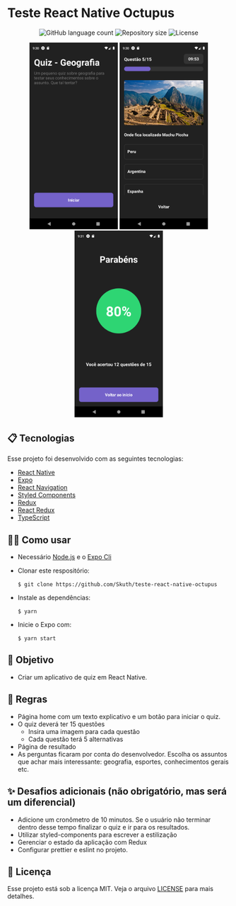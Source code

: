 # Teste React Native Octupus

<p align="center">
  <img alt="GitHub language count" src="https://img.shields.io/github/languages/count/Skuth/teste-react-native-octupus">
  <img alt="Repository size" src="https://img.shields.io/github/repo-size/Skuth/teste-react-native-octupus">
  <img alt="License" src="https://img.shields.io/badge/license-MIT-brightgreen">
</p>

<p align="center">
  <img alt="QuizInfoPage" src="./.github/QuizInfoPage.png" width="200">
  <img alt="QuizPage" src="./.github/QuizPage.png" width="200">
  <img alt="QuizScorePage" src="./.github/QuizScorePage.png" width="200">
</p>

## 📋 Tecnologias

Esse projeto foi desenvolvido com as seguintes tecnologias:

- [React Native](https://reactnative.dev/)
- [Expo](https://expo.io/)
- [React Navigation](https://reactnavigation.org/)
- [Styled Components](https://styled-components.com/)
- [Redux](https://redux.js.org/)
- [React Redux](https://react-redux.js.org/)
- [TypeScript](https://www.typescriptlang.org/)

## 👨‍💻 Como usar

- Necessário [Node.js](https://nodejs.org/en/) e o [Expo Cli](https://docs.expo.io/)

- Clonar este respositório:
  ```
  $ git clone https://github.com/Skuth/teste-react-native-octupus
  ```
- Instale as dependências:
  ```
  $ yarn
  ```
- Inicie o Expo com:
  ```
  $ yarn start
  ```

## 🎢 Objetivo

- Criar um aplicativo de quiz em React Native.

## 📕 Regras

- Página home com um texto explicativo e um botão para iniciar o quiz.
- O quiz deverá ter 15 questões
  - Insira uma imagem para cada questão
  - Cada questão terá 5 alternativas
- Página de resultado
- As perguntas ficaram por conta do desenvolvedor. Escolha os assuntos que achar mais interessante: geografia, esportes, conhecimentos gerais etc.

## ✨ Desafios adicionais (não obrigatório, mas será um diferencial)

- Adicione um cronômetro de 10 minutos. Se o usuário não terminar dentro desse tempo finalizar o quiz e ir para os resultados.
- Utilizar styled-components para escrever a estilização
- Gerenciar o estado da aplicação com Redux
- Configurar prettier e eslint no projeto.

## 📝 Licença

Esse projeto está sob a licença MIT. Veja o arquivo [LICENSE](LICENSE.md) para mais detalhes.